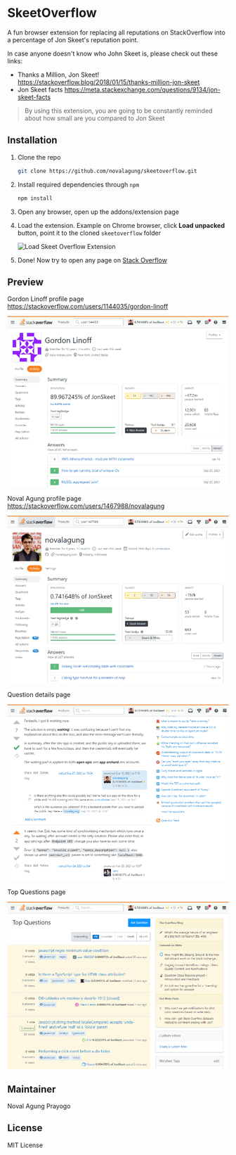 # SkeetOverflow

A fun browser extension for replacing all reputations on StackOverflow into a percentage of Jon Skeet's reputation point.

In case anyone doesn't know who John Skeet is, please check out these links:

- Thanks a Million, Jon Skeet! https://stackoverflow.blog/2018/01/15/thanks-million-jon-skeet
- Jon Skeet facts https://meta.stackexchange.com/questions/9134/jon-skeet-facts

> By using this extension, you are going to be constantly reminded about how small are you compared to Jon Skeet

## Installation

1. Clone the repo

    ```bash
    git clone https://github.com/novalagung/skeetoverflow.git
    ```

1. Install required dependencies through `npm`

    ```js
    npm install
    ```

1. Open any browser, open up the addons/extension page

1. Load the extension. Example on Chrome browser, click **Load unpacked** button, point it to the cloned `skeetoverflow` folder

    <img src="https://raw.githubusercontent.com/novalagung/skeetoverflow/master/images/image0.png" alt="Load Skeet Overflow Extension" style="width: 400px;">

1. Done! Now try to open any page on [Stack Overflow](https://stackoverflow.com)

## Preview

Gordon Linoff profile page https://stackoverflow.com/users/1144035/gordon-linoff

![Skeet Overflow 1](https://raw.githubusercontent.com/novalagung/skeetoverflow/master/images/image1.png)

Noval Agung profile page https://stackoverflow.com/users/1467988/novalagung

![Skeet Overflow 2](https://raw.githubusercontent.com/novalagung/skeetoverflow/master/images/image2.png)

Question details page

![Skeet Overflow 3](https://raw.githubusercontent.com/novalagung/skeetoverflow/master/images/image3.png)

Top Questions page 

![Skeet Overflow 4](https://raw.githubusercontent.com/novalagung/skeetoverflow/master/images/image4.png)

## Maintainer

Noval Agung Prayogo

## License

MIT License
